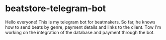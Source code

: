 # beatstore-telegram-bot

Hello everyone!
This is my telegram bot for beatmakers. So far, he knows how to send beats by genre, payment details and links to the client.
Тow I'm working on the integration of the database and payment through the bot.
